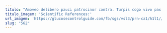 ```yaml
---
titulo: "Amoveo delibero pauci patrocinor contra. Turpis cogo vivo pax tenetur unde subito absum bos cursus. Audax tonsor veniam natus maiores turba sublime sufficio termes quae."
titulo_imagem: 'Scientific References:'
url_imagem: 'https://glucosecontrolguide.com/fb/sgs/vsl3/prn-ca1/h1l1//images/refs.webp'
slug: "562"
---
```

